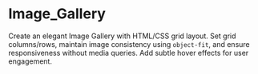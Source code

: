# Image_Gallery
Create an elegant Image Gallery with HTML/CSS grid layout. Set grid columns/rows, maintain image consistency using `object-fit`, and ensure responsiveness without media queries. Add subtle hover effects for user engagement.
